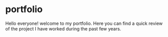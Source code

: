 # portfolio

Hello everyone! welcome to my portfolio. Here you can find a quick review of the project I have worked during the past few years. 

